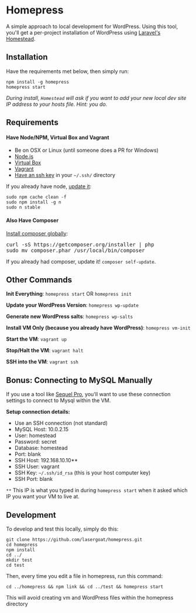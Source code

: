 
<h1>Homepress</h1>

A simple approach to local development for WordPress. Using this tool, you'll get a per-project installation of WordPress using [Laravel's Homestead](http://laravel.com/docs/master/homestead).

<h2>Installation</h2>

Have the requirements met below, then simply run: 

    npm install -g homepress
    homepress start

*During install, `Homestead` will ask if you want to add your new local dev site IP address to your hosts file. Hint: you do.* 


<h2>Requirements</h2>


<h4>Have Node/NPM, Virtual Box and Vagrant</h4>

* Be on OSX or Linux (until someone does a PR for Windows)
* [Node.js](https://nodejs.org/en/)
* [Virtual Box](https://www.virtualbox.org/wiki/Downloads)
* [Vagrant](https://www.vagrantup.com/downloads.html)
* [Have an ssh key](https://help.github.com/articles/generating-ssh-keys/) in your `~/.ssh/` directory

If you already have node, [update it](http://davidwalsh.name/upgrade-nodejs):

    sudo npm cache clean -f
    sudo npm install -g n
    sudo n stable


<h4>Also Have Composer</h4>

[Install composer globally](https://getcomposer.org/doc/00-intro.md#globally):

<pre>
curl -sS https://getcomposer.org/installer | php
sudo mv composer.phar /usr/local/bin/composer
</pre>

If you already had composer, update it! `composer self-update`.

<h2>Other Commands</h2>

**Init Everything**: `homepress start` OR `homepress init`

**Update your WordPress Version**: `homepress wp-update`

**Generate new WordPress salts**: `homepress wp-salts`

**Install VM Only (because you already have WordPress)**: `homepress vm-init`

**Start the VM**: `vagrant up`

**Stop/Halt the VM**: `vagrant halt`

**SSH into the VM**: `vagrant ssh`


<h2>Bonus: Connecting to MySQL Manually</h2>

If you use a tool like [Sequel Pro](http://www.sequelpro.com/download), you'll want to use these connection settings to connect to Mysql within the VM.

**Setup connection details:**

* Use an SSH connection (not standard)
* MySQL Host: 10.0.2.15
* User: homestead
* Password: secret
* Database: homestead
* Port: blank
* SSH Host: 192.168.10.10**
* SSH User: vagrant
* SSH Key: `~/.ssh/id_rsa` (this is your host computer key)
* SSH Port: blank

`**` This IP is what you typed in during `homepress start` when it asked which IP you want your VM to live at.


<h2>Development</h2>

To develop and test this locally, simply do this:

    git clone https://github.com/lasergoat/homepress.git
    cd homepress
    npm install
    cd ../
    mkdir test
    cd test

Then, every time you edit a file in homepress, run this command:

    cd ../homepress && npm link && cd ../test && homepress start

This will avoid creating vm and WordPress files within the homepress directory